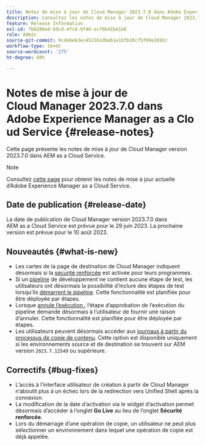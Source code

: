 ```yaml
---
title: Notes de mise à jour de Cloud Manager 2023.7.0 dans Adobe Experience Manager as a Cloud Service
description: Consultez les notes de mise à jour de Cloud Manager 2023.7.0 dans AEM as a Cloud Service.
feature: Release Information
exl-id: 7b6280e8-b9cd-4fc8-9f48-ecf9b41b41b8
role: Admin
source-git-commit: 9cde6e63ec452161dbeb1e1bfb10c75f89e2692c
workflow-type: tm+mt
source-wordcount: '275'
ht-degree: 60%

---
```


# Notes de mise à jour de Cloud Manager 2023.7.0 dans Adobe Experience Manager as a Cloud Service {#release-notes}

Cette page présente les notes de mise à jour de Cloud Manager version 2023.7.0 dans AEM as a Cloud Service.

>[!NOTE]
>
>Consultez [cette page](/help/release-notes/release-notes-cloud/release-notes-current.md) pour obtenir les notes de mise à jour actuelle d’Adobe Experience Manager as a Cloud Service.

## Date de publication {#release-date}

La date de publication de Cloud Manager version 2023.7.0 dans AEM as a Cloud Service est prévue pour le 29 juin 2023. La prochaine version est prévue pour le 10 août 2023.

## Nouveautés {#what-is-new}

* Les cartes de la page de destination de Cloud Manager indiquent désormais si la [sécurité renforcée](/help/implementing/cloud-manager/getting-access-to-aem-in-cloud/creating-production-programs.md) est activée pour leurs programmes.
* Si un [pipeline](/help/implementing/cloud-manager/configuring-pipelines/introduction-ci-cd-pipelines.md) de développement ne contient aucune étape de test, les utilisateurs ont désormais la possibilité d’inclure des étapes de test lorsqu’ils [démarrent le pipeline](/help/implementing/cloud-manager/configuring-pipelines/managing-pipelines.md#running-pipelines). Cette fonctionnalité est planifiée pour être déployée par étapes.
* Lorsque [ annule l’exécution ](/help/implementing/cloud-manager/configuring-pipelines/managing-pipelines.md#view-details), l’étape d’approbation de l’exécution du pipeline demande désormais à l’utilisateur de fournir une raison d’annuler. Cette fonctionnalité est planifiée pour être déployée par étapes.
* Les utilisateurs peuvent désormais accéder aux [journaux à partir du processus de copie de contenu](/help/implementing/developing/tools/content-copy.md#accessing-logs). Cette option est disponible uniquement si les environnements source et de destination se trouvent sur AEM version `2023.7.12549` ou supérieure.

## Correctifs {#bug-fixes}

* L’accès à l’interface utilisateur de création à partir de Cloud Manager n’aboutit plus à un échec lors de la redirection vers Unified Shell après la connexion.
* La modification de la date d’activation via le widget d’activation permet désormais d’accéder à l’onglet **Go Live** au lieu de l’onglet **Sécurité renforcée**.
* Lors du démarrage d’une opération de copie, un utilisateur ne peut plus sélectionner un environnement dans lequel une opération de copie est déjà appelée.
